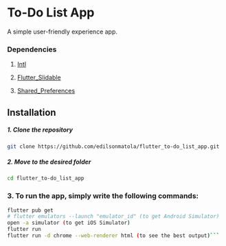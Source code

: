 # To-Do List App

A simple user-friendly experience app.

### Dependencies

1. [Intl](https://pub.dev/packages/intl)

1. [Flutter_Slidable](https://pub.dev/packages/flutter_slidable)

1. [Shared_Preferences](https://pub.dev/packages/shared_preferences)

## Installation

##### 1. Clone the repository

```bash
git clone https://github.com/edilsonmatola/flutter_to-do_list_app.git
```

##### 2. Move to the desired folder

```bash
cd flutter_to-do_list_app
```

### 3. To run the app, simply write the following commands:

````bash
flutter pub get
# flutter emulators --launch "emulator_id" (to get Android Simulator)
open -a simulator (to get iOS Simulator)
flutter run
flutter run -d chrome --web-renderer html (to see the best output)```
````
